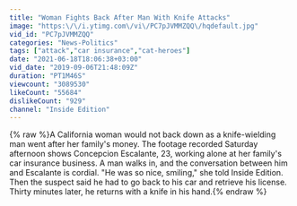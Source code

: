 ```yaml
---
title: "Woman Fights Back After Man With Knife Attacks"
image: "https:\/\/i.ytimg.com\/vi\/PC7pJVMMZQQ\/hqdefault.jpg"
vid_id: "PC7pJVMMZQQ"
categories: "News-Politics"
tags: ["attack","car insurance","cat-heroes"]
date: "2021-06-18T18:06:38+03:00"
vid_date: "2019-09-06T21:48:09Z"
duration: "PT1M46S"
viewcount: "3089530"
likeCount: "55684"
dislikeCount: "929"
channel: "Inside Edition"
---
```

{% raw %}A California woman would not back down as a knife-wielding man went after her family's money. The footage recorded Saturday afternoon shows Concepcion Escalante, 23, working alone at her family's car insurance business. A man walks in, and the conversation between him and Escalante is cordial. &quot;He was so nice, smiling,&quot; she told Inside Edition. Then the suspect said he had to go back to his car and retrieve his license. Thirty minutes later, he returns with a knife in his hand.{% endraw %}
